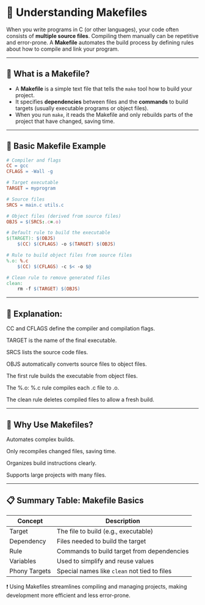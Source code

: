 # 🔧 Understanding Makefiles

When you write programs in C (or other languages), your code often consists of **multiple source files**. Compiling them manually can be repetitive and error-prone. A **Makefile** automates the build process by defining rules about how to compile and link your program.

---

## 📌 What is a Makefile?

- A **Makefile** is a simple text file that tells the `make` tool how to build your project.
- It specifies **dependencies** between files and the **commands** to build targets (usually executable programs or object files).
- When you run `make`, it reads the Makefile and only rebuilds parts of the project that have changed, saving time.

---

## 🧪 Basic Makefile Example

```makefile
# Compiler and flags
CC = gcc
CFLAGS = -Wall -g

# Target executable
TARGET = myprogram

# Source files
SRCS = main.c utils.c

# Object files (derived from source files)
OBJS = $(SRCS:.c=.o)

# Default rule to build the executable
$(TARGET): $(OBJS)
	$(CC) $(CFLAGS) -o $(TARGET) $(OBJS)

# Rule to build object files from source files
%.o: %.c
	$(CC) $(CFLAGS) -c $< -o $@

# Clean rule to remove generated files
clean:
	rm -f $(TARGET) $(OBJS)
```

---
## 📍 Explanation:
CC and CFLAGS define the compiler and compilation flags.

TARGET is the name of the final executable.

SRCS lists the source code files.

OBJS automatically converts source files to object files.

The first rule builds the executable from object files.

The %.o: %.c rule compiles each .c file to .o.

The clean rule deletes compiled files to allow a fresh build.

---
## 🔑 Why Use Makefiles?
Automates complex builds.

Only recompiles changed files, saving time.

Organizes build instructions clearly.

Supports large projects with many files.

---
## 📋 Summary Table: Makefile Basics

| Concept       | Description                              |
|---------------|----------------------------------------|
| Target        | The file to build (e.g., executable)   |
| Dependency    | Files needed to build the target        |
| Rule          | Commands to build target from dependencies |
| Variables     | Used to simplify and reuse values       |
| Phony Targets | Special names like `clean` not tied to files |


❗ Using Makefiles streamlines compiling and managing projects, making development more efficient and less error-prone.
